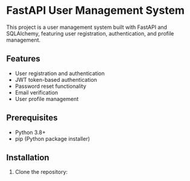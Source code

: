 # FastAPI User Management System

This project is a user management system built with FastAPI and SQLAlchemy, featuring user registration, authentication, and profile management.

## Features

- User registration and authentication
- JWT token-based authentication
- Password reset functionality
- Email verification
- User profile management

## Prerequisites

- Python 3.8+
- pip (Python package installer)

## Installation

1. Clone the repository:
